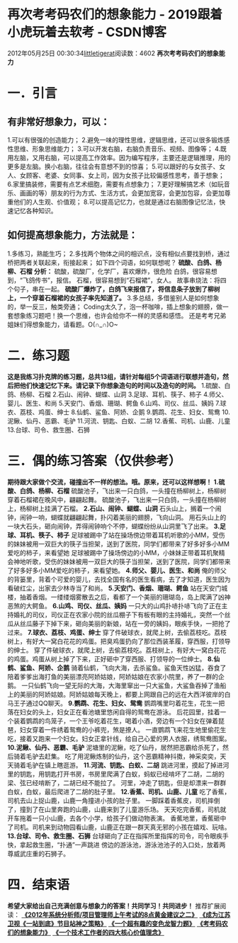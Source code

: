 # 再次考考码农们的想象能力 - 2019跟着小虎玩着去软考 - CSDN博客
2012年05月25日 00:30:34[littletigerat](https://me.csdn.net/littletigerat)阅读数：4602
**再次考考码农们的想象能力**
# 一．引言
## 有非常好想象力，可以：
1.可以有很强的创造能力；
2.避免一味的理性思维，逻辑思维，还可以很多锻炼感性思维、形象思维能力；
3.可以开发右脑，右脑负责音乐、视频、图像等；
4.既用左脑，又用右脑，可以提高工作效率。因为编写程序，主要还是逻辑推理，用的更多是左脑。换小右脑，往往会有意想不到的惊喜；
5.可以跟好的与女孩子、女人、女顾客、老婆、女同事、女上司，因为女孩子比较偏感性思考，善于想象；
6.家里搞装修，需要有点艺术细胞，需要有点想象力；
7.更好理解搞艺术（如玩音乐、画画的等）朋友的行为方式、生活方式，会更加宽容，会更加包容，会更加尊重他们的人生观、价值观；
8.可以提高记忆力，也就是通过右脑图像记忆法，快速记忆各种知识。
## 如何提高想象能力，方法就是：
1.多练习，熟能生巧；
2.多找两个物体之间的相识点，没有相似点要找到桥，通过桥把两者关联起来，衔接起来；
如下四个词语，如何联想呢？
**硫酸、白鸽、杨柳、石榴**
**分析：**
硫酸，硫酸厂，化学厂，喜欢爆炸，很危险
白鸽，很容易想到，“飞鸽传书”，报信。
石榴，很容易想到“石榴裙”，女人。
故事串烧法：将四个句子，串在一起。
**硫酸厂爆炸了，白鸽飞来报信了，将信息条子放到了柳树上，一个穿着石榴裙的女孩子率先知道了。**
3.多总结，多借鉴别人是如何想象的，举一反三，触类旁通；
Coding太久了，泡一杯咖啡，插上想象的翅膀，做一套想象练习题吧！换一个思维，也许会给你不一样的灵感和感悟。
还是考考兄弟姐妹们得想象能力，请看题。O(∩_∩)O~
# 二．练习题
**这是我练习扑克牌的练习题，总共13组，请针对每组5个词语进行联想并造句，然后把他们快速记忆下来。请记录下你想象造句的时间以及造句的时间。**
1.硫酸、白鸽、杨柳、石榴
2.石山、闹钟、蝴蝶、山洞
3.足球、耳机、筷子、柿子
4.师父、婴儿、医生、和尚
5.天安门、香烟、珊瑚、鳄鱼
6.山鸡、司仪、丝瓜、姨妈
7.球衣、荔枝、鸡蛋、绅士
8.仙鹤、鲨鱼、阿娇、企鹅
9.鹦鹉、花生、妇女、鸳鸯
10.泥鳅、仙丹、恶霸、毛驴
11.河流、钥匙、白蚁、二胡
12.香蕉、司机、山鹿、儿童
13.台球、司令、救生圈、石狮
# 三．偶的练习答案（仅供参考）
**期待跟大家做个交流，碰撞出不一样的想法。哦。原来，还可以这样想啊！**
**1.硫酸、白鸽、杨柳、石榴**
硫酸池子，飞出来一只白鸽，一头撞在杨柳树上，杨柳树穿着石榴裙在晚风中，翩翩起舞。
硫酸池子，飞出来一只白鸽，一头撞在杨柳树上，杨柳树上挂满了石榴。
**2.石山、闹钟、蝴蝶、山洞**
石头山上，搁着一个闹钟，闹钟一响，蝴蝶就翩翩起舞，扑闪着美丽的翅膀，飞向山洞。
用石头山上的一块大石头，砸向闹钟，弄得闹钟响个不停，蝴蝶纷纷从山洞里飞了出来。
**3.足球、耳机、筷子、柿子**
足球被踢中了站在操场傍边带着耳机听歌的小MM，受伤的妹妹被用一双巨大的筷子当担架，送到了医院，同学们都带来了好多好多小MM爱吃的柿子，来看望她
足球被踢中了操场傍边的小MM，小妹妹正带着耳机聚精会神地听歌，受伤的妹妹被用一双巨大的筷子当担架，送到了医院，同学们都带来了好多好多小MM爱吃的柿子，来看望她。
**4.师父、婴儿、医生、和尚**
俺的师父的背篓里，背着个可爱的婴儿，去找全国有名的医生看病，去了才知道，医生因为看破红尘，出家去少林寺当了和尚。
**5.天安门、香烟、珊瑚、鳄鱼**
站在天安门城楼，抽着香烟。一缕缕烟雾散去之后，看都了一个美丽的珊瑚岛，岛上爬满了凶神恶煞的大鳄鱼。
**6.山鸡、司仪、丝瓜、姨妈**
一只大的山鸡扑哧扑哧飞向了正在主持婚礼的司仪，司仪正在农家小院的丝瓜棚子下有板有眼的主持婚礼，突然一个丝瓜从丝瓜藤子下掉下来，砸向美丽的新娘，站在一旁的姨妈，眼疾手快，一把抢了过来。
**7.球衣、荔枝、鸡蛋、绅士**
穿了件破球衣，就爬上树，去偷荔枝吃。荔枝树上，有好大一窝白花花的鸡蛋。把臭鸡蛋扔向了那位西装革履，穿西服，打领导的绅士。
穿了件破球衣，就爬上树，去偷荔枝吃。荔枝树上，有好大一窝白花花的鸡蛋。鸡蛋从树上掉了下来，正好砸中了穿西服、打领导的一位绅士。
**8.仙鹤、鲨鱼、阿娇、企鹅**
骑着仙鹤，飞向大海，去杀鲨鱼。鲨鱼天性凶猛，吞食了陪着爹爹出海打鱼的美丽漂亮阿娇姑娘，阿娇姑娘在农家小院里，养了一群的企鹅。
一只仙鹤飞向一望无际的大海，大海里窜出一只大鲨鱼，大鲨鱼吞掉了渔船上的美丽的阿娇姑娘。阿娇姑娘每天晚上，都要上网跟自己的远在大西洋彼岸的白马王子通过QQ聊天。
**9.鹦鹉、花生、妇女、鸳鸯**
鹦鹉嘴里叼着花生，花生一把落在妇女的头上，妇女正在看池塘里悠闲自得的鸳鸯在游泳。
后花园里，挂着一个装着鹦鹉的鸟笼子，一个王爷吃着花生，喝着小酒，旁边有一个妇女在弹着琵琶，妇女穿着一件绣着鸳鸯的小裤兜，煞是撩人。
一直鹦鹉飞来花生地里偷花生吃，接着又跑来一个妇女。妇女正拿针线，给自己心爱的男人衣服，绣鸳鸯图案。
**10.泥鳅、仙丹、恶霸、毛驴**
泥塘里的泥鳅，吃了仙丹，居然把恶霸给杀死了，然后骑着毛驴去赶集。
吃了用泥鳅炼制的仙丹，这个恶霸精神抖擞，神采奕奕，天天骑着毛驴在镇上瞎逛游。
**11.河流、钥匙、白蚁、二胡**
跳进河里，摸起了掉进河里的钥匙，用钥匙打开书房，书房里爬满了白蚁，蚂蚁已经啃坏了二胡，二胡的梁、弦已经啃断了，二胡已经不能拉了。
河里，冲走了钥匙，但是却漂来一群群白蚁，白蚁，最后爬进了二胡的肚子里。
**12.香蕉、司机、山鹿、儿童**
吃了香蕉，司机去山上捉山鹿，山鹿一角撞进小孩的肚子里。
一脚踩着香蕉皮，司机摔倒了，撞到了在山里奔跑的山鹿，山鹿来到了儿童游乐场。
天天吃完香蕉，司机就开车拖着一只小山鹿，去各个小学，给孩子们做动物表演。
香蕉地里，香蕉砸中了司机。司机来到动物园看山鹿，山鹿正在跟一群天真无邪的小孩在嬉戏、玩啥。
**13.台球、司令、救生圈、石狮**
台球砸向了正在指挥所里指挥的司令，司令眼疾手快，拿起救生圈，“扑通”一声跳进
傍边的游泳池，游泳池池子的入口处，放着两尊威武庄重的石狮子。
# 四．结束语
**希望大家给出自己充满创意与想象力的答案！共同学习！共同进步！**
推荐扩展阅读：
[**《2012年系统分析师/项目管理师上午考试的8点黄金建议之二》**](http://blog.csdn.net/littletigerat/article/details/7596682)
[**《成为江苏卫视《一站到底》节目站神之策略》**](http://blog.csdn.net/littletigerat/article/details/7593089)
[**《一个超有趣的变色龙智力题》**](http://blog.csdn.net/littletigerat/article/details/7583222)
[**《考考码农们的想象能力》**](http://blog.csdn.net/littletigerat/article/details/7573769)
**[《一个技术工作者的四大核心价值理念》](http://blog.csdn.net/littletigerat/article/details/7589299)**
